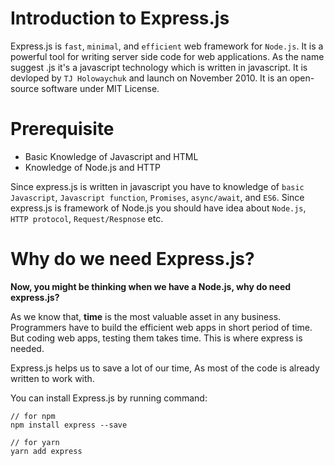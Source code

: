 # **Introduction to Express.js**

Express.js is `fast`, `minimal`, and `efficient` web framework for `Node.js`. It is a powerful tool for writing server side code for web applications. As the name suggest .js it's a javascript technology which is written in javascript. It is devloped by `TJ Holowaychuk` and launch on November 2010. It is an open-source software under MIT License.

# **Prerequisite**

- Basic Knowledge of Javascript and HTML
- Knowledge of Node.js and HTTP

Since express.js is written in javascript you have to knowledge of `basic Javascript`, `Javascript function`, `Promises`, `async/await`, and `ES6`.
Since express.js is framework of Node.js you should have idea about `Node.js`, `HTTP protocol`, `Request/Respnose` etc.

# **Why do we need Express.js?**

**Now, you might be thinking when we have a Node.js, why do need express.js?**

As we know that, **time** is the most valuable asset in any business. Programmers have to build the efficient web apps in short period of time. But coding web apps, testing them takes time. This is where express is needed.

Express.js helps us to save a lot of our time, As most of the code is already written to work with.

You can install Express.js by running command:

```
// for npm
npm install express --save

// for yarn
yarn add express
```

